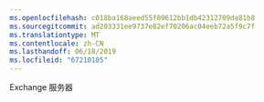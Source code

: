 ```yaml
---
ms.openlocfilehash: c018ba168aeed55f89612bb1db42312709da81b8
ms.sourcegitcommit: ad203331ee9737e82ef70206ac04eeb72a5f9c7f
ms.translationtype: MT
ms.contentlocale: zh-CN
ms.lasthandoff: 06/18/2019
ms.locfileid: "67210105"
---
```

Exchange 服务器